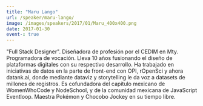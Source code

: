 ```yaml
---
title: "Maru Lango"
url: /speaker/maru-lango/
image: /images/speakers/2017/01/Maru_400x400.png
date: 2017-01-30
event-: true
---
```


"Full Stack Designer". Diseñadora de profesión por el CEDIM en Mty. Programadora de vocación. Lleva 10 años fusionando el diseño de plataformas digitales con su respectivo desarrollo. Ha trabajado en iniciativas de datos en la parte de front-end con OPI, rOpenSci y ahora datank.ai, donde mediante dataviz y storytelling le da voz a datasets de millones de registros. Es cofundadora del capítulo mexicano de WomenWhoCode y NodeSchool, y de la comunidad mexicana de JavaScript Eventloop. Maestra Pokémon y Chocobo Jockey en su tiempo libre.